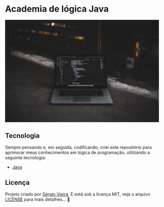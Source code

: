 # Academia de lógica Java

<p align="center">
  <img alt="Preview" src="./.github/preview.jpeg">
</p>

## Tecnologia

Sempre pensando e, em seguida, codificando, criei este repositório para aprimorar meus conhecimentos em lógica de programação, utilizando a seguinte tecnologia:

- [Java](https://www.w3schools.com/java/)

## Licença

Projeto criado por [Sérgio Vieira](https://www.linkedin.com/in/sergiovieirawebb/). E está sob a licença MIT, veja o arquivo [LICENSE](./LICENSE.md) para mais detalhes... :rocket:
